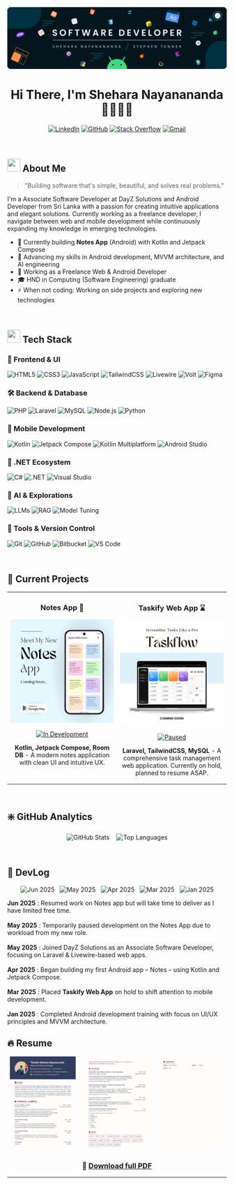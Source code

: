<div align="center">
  <img width="auto" src="images/banner.png" alt="Banner Image" />
</div>

# <div align="center">Hi There, I'm Shehara Nayanananda 👨🏻‍💻🚀</div>

<div align="center">

  <!--[![WhatsApp](https://img.shields.io/badge/WhatsApp-25D366?style=for-the-badge&logo=whatsapp&logoColor=white)](https://wa.me/94714624943)
  [![Facebook](https://img.shields.io/badge/Facebook-1877F2?style=for-the-badge&logo=facebook&logoColor=white)](https://www.facebook.com/stephen.tanner.dev)
  [![Instagram](https://img.shields.io/badge/Instagram-E4405F?style=for-the-badge&logo=instagram&logoColor=white)](https://www.instagram.com/stephen.tanner.dev)
  [![Threads](https://img.shields.io/badge/Threads-000000?style=for-the-badge&logo=threads&logoColor=white)](https://www.threads.com/@stephen.tanner.dev)-->
  [![LinkedIn](https://img.shields.io/badge/LinkedIn-0077B5?style=for-the-badge&logo=linkedin&logoColor=white)](https://linkedin.com/in/thineth-nayanananda-54815b228/)
  [![GitHub](https://img.shields.io/badge/GitHub-181717?style=for-the-badge&logo=github&logoColor=white)](https://github.com/sheharanayanananda/)
  [![Stack Overflow](https://img.shields.io/badge/Stack%20Overflow-FE7A16?style=for-the-badge&logo=stackoverflow&logoColor=white)](https://stackoverflow.com/users/23205547/shehara-nayanananda)
  [![Gmail](https://img.shields.io/badge/Gmail-D14836?style=for-the-badge&logo=gmail&logoColor=white)](mailto:sheharanayanananda@gmail.com)

</div>


<br>

## <img src="https://media.giphy.com/media/iY8CRBdQXODJSCERIr/giphy.gif" width="30px" height="30px"> About Me

> "Building software that's simple, beautiful, and solves real problems."

I'm a Associate Software Developer at DayZ Solutions and Android Developer from Sri Lanka with a passion for creating intuitive applications and elegant solutions. Currently working as a freelance developer, I navigate between web and mobile development while continuously expanding my knowledge in emerging technologies.

- 🚀 Currently building **Notes App** (Android) with Kotlin and Jetpack Compose
- 🌱 Advancing my skills in Android development, MVVM architecture, and AI engineering
- 💼 Working as a Freelance Web & Android Developer
- 🎓 HND in Computing (Software Engineering) graduate
- ⚡ When not coding: Working on side projects and exploring new technologies

<br>

## <img src="https://media2.giphy.com/media/QssGEmpkyEOhBCb7e1/giphy.gif?cid=ecf05e47a0n3gi1bfqntqmob8g9aid1oyj2wr3ds3mg700bl&rid=giphy.gif" width="30px" height="30px"> Tech Stack

### 🎨 Frontend & UI
![HTML5](https://img.shields.io/badge/HTML5-%23E34F26.svg?style=for-the-badge&logo=html5&logoColor=white)
![CSS3](https://img.shields.io/badge/CSS3-%231572B6.svg?style=for-the-badge&logo=css3&logoColor=white)
![JavaScript](https://img.shields.io/badge/JavaScript-%23F7DF1E.svg?style=for-the-badge&logo=javascript&logoColor=black)
![TailwindCSS](https://img.shields.io/badge/Tailwind-%2338B2AC.svg?style=for-the-badge&logo=tailwind-css&logoColor=white)
![Livewire](https://img.shields.io/badge/Livewire-%23F05340.svg?style=for-the-badge&logo=laravel&logoColor=white)
![Volt](https://img.shields.io/badge/Volt-%23FF2D20.svg?style=for-the-badge&logo=laravel&logoColor=white)
![Figma](https://img.shields.io/badge/Figma-%23F24E1E.svg?style=for-the-badge&logo=figma&logoColor=white)

### 🛠️ Backend & Database
![PHP](https://img.shields.io/badge/PHP-%23777BB4.svg?style=for-the-badge&logo=php&logoColor=white)
![Laravel](https://img.shields.io/badge/Laravel-%23FF2D20.svg?style=for-the-badge&logo=laravel&logoColor=white)
![MySQL](https://img.shields.io/badge/MySQL-%234479A1.svg?style=for-the-badge&logo=mysql&logoColor=white)
![Node.js](https://img.shields.io/badge/Node.js-%23339933.svg?style=for-the-badge&logo=node.js&logoColor=white)
![Python](https://img.shields.io/badge/Python-%233776AB.svg?style=for-the-badge&logo=python&logoColor=white)

### 📱 Mobile Development
![Kotlin](https://img.shields.io/badge/Kotlin-%237F52FF.svg?style=for-the-badge&logo=kotlin&logoColor=white)
![Jetpack Compose](https://img.shields.io/badge/Jetpack%20Compose-%23005688.svg?style=for-the-badge&logo=android&logoColor=white)
![Kotlin Multiplatform](https://img.shields.io/badge/Kotlin%20Multiplatform-%237F52FF.svg?style=for-the-badge&logo=kotlin&logoColor=white)
![Android Studio](https://img.shields.io/badge/Android%20Studio-%233DDC84.svg?style=for-the-badge&logo=android-studio&logoColor=white)

### 🧰 .NET Ecosystem
![C#](https://img.shields.io/badge/C%23-%23239120.svg?style=for-the-badge&logo=c-sharp&logoColor=white)
![.NET](https://img.shields.io/badge/.NET-%235C2D91.svg?style=for-the-badge&logo=.net&logoColor=white)
![Visual Studio](https://img.shields.io/badge/Visual%20Studio-%235C2D91.svg?style=for-the-badge&logo=visual-studio&logoColor=white)

### 🔬 AI & Explorations
![LLMs](https://img.shields.io/badge/LLMs-%23000000.svg?style=for-the-badge&logo=openai&logoColor=white)
![RAG](https://img.shields.io/badge/RAG-%231C1C1C.svg?style=for-the-badge&logo=ai&logoColor=white)
![Model Tuning](https://img.shields.io/badge/Model%20Tuning-%23663399.svg?style=for-the-badge&logo=python&logoColor=white)

### 🔧 Tools & Version Control
![Git](https://img.shields.io/badge/Git-%23F05033.svg?style=for-the-badge&logo=git&logoColor=white)
![GitHub](https://img.shields.io/badge/GitHub-%23121011.svg?style=for-the-badge&logo=github&logoColor=white)
![Bitbucket](https://img.shields.io/badge/Bitbucket-%230047B3.svg?style=for-the-badge&logo=bitbucket&logoColor=white)
![VS Code](https://img.shields.io/badge/VS%20Code-%23007ACC.svg?style=for-the-badge&logo=visual-studio-code&logoColor=white)

<br>

## 🚀 Current Projects

<table>
  <tr>
    <td width="50%" valign="top">
      <h3 align="center">Notes App 📝</h3>
      <div align="center">
        <a href="#" target="_blank"><img src="images/1.png" alt="Notes App" /></a>
        <p>
          <a href="#" target="_blank">
            <img src="https://img.shields.io/badge/STATUS-IN_DEVELOPMENT-82D550?style=for-the-badge" alt="In Development"/>
          </a>
        </p>
        <p><strong>Kotlin, Jetpack Compose, Room DB</strong> - A modern notes application with clean UI and intuitive UX.</p>
<!--         <p><strong>Expected release: Mid-May 2025.</strong></p> -->
      </div>
    </td>
    <td width="50%" valign="top">
      <h3 align="center">Taskify Web App ⌛</h3>
      <div align="center">
        <a href="#" target="_blank"><img src="images/2.png" alt="Taskify" /></a>
        <p>
          <a href="#" target="_blank">
            <img src="https://img.shields.io/badge/STATUS-PAUSED-FF6B35?style=for-the-badge" alt="Paused"/>
          </a>
        </p>
        <p><strong>Laravel, TailwindCSS, MySQL</strong> - A comprehensive task management web application. Currently on hold, planned to resume ASAP.</p>
<!--         <p><strong>Expected release: Delayed</strong></p> -->
      </div>
    </td>
  </tr>
</table>

<br>

## ❇️ GitHub Analytics

<p align="center" width="100%">
  <img
    src="https://github-readme-stats.vercel.app/api?username=sheharanayanananda&show_icons=true&theme=tokyonight&hide_border=true"
    alt="GitHub Stats"
    height="200"
  />
  &nbsp&nbsp
  <img
    src="https://github-readme-stats.vercel.app/api/top-langs?username=sheharanayanananda&layout=compact&langs_count=10&theme=tokyonight&hide_border=true"
    alt="Top Languages"
    height="200"
  />
</p>

<br>

## 🔄 DevLog

<p align="center">
  <img src="https://img.shields.io/badge/Jun%202025-💼%20Started%20Associate%20Dev%20Role-blue?style=for-the-badge" alt="Jun 2025" />&nbsp;&nbsp;
  <img src="https://img.shields.io/badge/May%202025-📦%20Notes%20App%20Paused-orange?style=for-the-badge" alt="May 2025" />&nbsp;&nbsp;
  <img src="https://img.shields.io/badge/Apr%202025-🚀%20Started%20Notes%20App-blue?style=for-the-badge" alt="Apr 2025" />&nbsp;&nbsp;
  <img src="https://img.shields.io/badge/Mar%202025-⏸️%20Taskify%20Paused-orange?style=for-the-badge" alt="Mar 2025" />&nbsp;&nbsp;
  <img src="https://img.shields.io/badge/Jan%202025-🎓%20Android%20Training-green?style=for-the-badge" alt="Jan 2025" />
</p>

<p align="left">
  <strong>Jun 2025</strong> : Resumed work on Notes app but will take time to deliver as I have limited free time.<br><br>
  <strong>May 2025</strong> : Temporarily paused development on the Notes App due to workload from my new role.<br><br>
  <strong>May 2025</strong> : Joined DayZ Solutions as an Associate Software Developer, focusing on Laravel & Livewire-based web apps.<br><br>
  <strong>Apr 2025</strong> : Began building my first Android app – Notes – using Kotlin and Jetpack Compose.<br><br>
  <strong>Mar 2025</strong> : Placed <strong>Taskify Web App</strong> on hold to shift attention to mobile development.<br><br>
  <strong>Jan 2025</strong> : Completed Android development training with focus on UI/UX principles and MVVM architecture.
</p>

## 🔥 Resume

<div align="center">
  <img
    src="images/cv.png"
    alt="Resume Page 1"
    width="30%"
  />
  &nbsp&nbsp&nbsp
  <img
    src="images/cv1.png"
    alt="Resume Page 2"
    width="30%"
  />
  &nbsp&nbsp&nbsp
  <img
    src="images/cv2.png"
    alt="Resume Page 3"
    width="30%"
  />
</div>
<h3 align="center">
  📄 <a href="docs/Thineth-Shehara.pdf">Download full PDF</a>
</h3>

---
